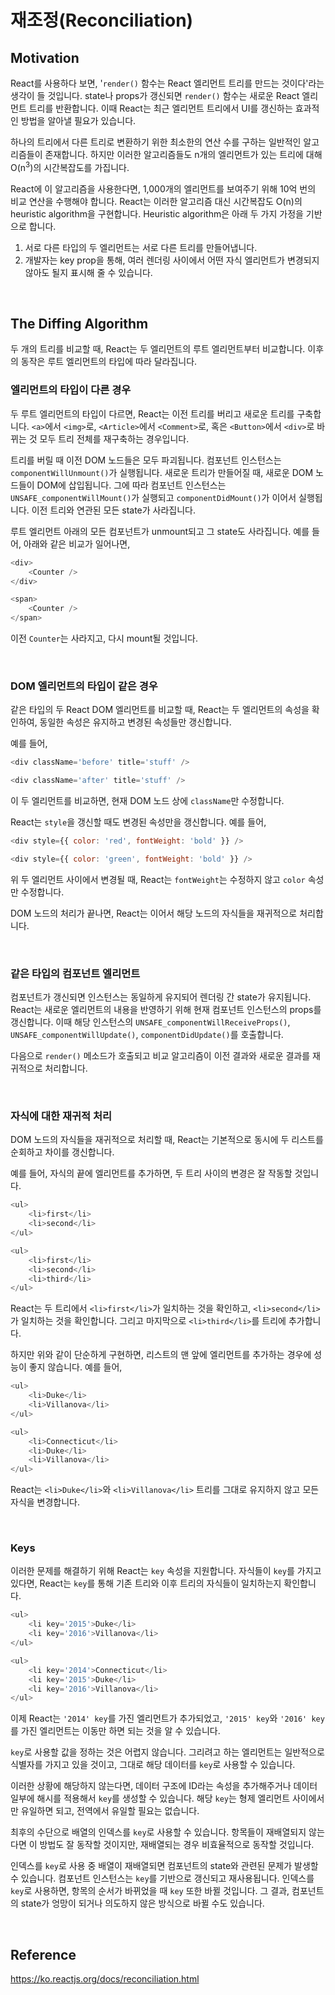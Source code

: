 # 재조정(Reconciliation)

## Motivation

React를 사용하다 보면, '`render()` 함수는 React 엘리먼트 트리를 만드는 것이다'라는 생각이 들 것입니다. state나 props가 갱신되면 `render()` 함수는 새로운 React 엘리먼트 트리를 반환합니다. 이때 React는 최근 엘리먼트 트리에서 UI를 갱신하는 효과적인 방법을 알아낼 필요가 있습니다.

하나의 트리에서 다른 트리로 변환하기 위한 최소한의 연산 수를 구하는 일반적인 알고리즘들이 존재합니다. 하지만 이러한 알고리즘들도 n개의 엘리먼트가 있는 트리에 대해 O(n<sup>3</sup>)의 시간복잡도를 가집니다.

React에 이 알고리즘을 사용한다면, 1,000개의 엘리먼트를 보여주기 위해 10억 번의 비교 연산을 수행해야 합니다. React는 이러한 알고리즘 대신 시간복잡도 O(n)의 heuristic algorithm을 구현합니다. Heuristic algorithm은 아래 두 가지 가정을 기반으로 합니다.

1. 서로 다른 타입의 두 엘리먼트는 서로 다른 트리를 만들어냅니다.
2. 개발자는 key prop을 통해, 여러 렌더링 사이에서 어떤 자식 엘리먼트가 변경되지 않아도 될지 표시해 줄 수 있습니다.

<br>

## The Diffing Algorithm

두 개의 트리를 비교할 때, React는 두 엘리먼트의 루트 엘리먼트부터 비교합니다. 이후의 동작은 루트 엘리먼트의 타입에 따라 달라집니다.

### 엘리먼트의 타입이 다른 경우

두 루트 엘리먼트의 타입이 다르면, React는 이전 트리를 버리고 새로운 트리를 구축합니다. `<a>`에서 `<img>`로, `<Article>`에서 `<Comment>`로, 혹은 `<Button>`에서 `<div>`로 바뀌는 것 모두 트리 전체를 재구축하는 경우입니다.

트리를 버릴 때 이전 DOM 노드들은 모두 파괴됩니다. 컴포넌트 인스턴스는 `componentWillUnmount()`가 실행됩니다. 새로운 트리가 만들어질 때, 새로운 DOM 노드들이 DOM에 삽입됩니다. 그에 따라 컴포넌트 인스턴스는 `UNSAFE_componentWillMount()`가 실행되고 `componentDidMount()`가 이어서 실행됩니다. 이전 트리와 연관된 모든 state가 사라집니다.

루트 엘리먼트 아래의 모든 컴포넌트가 unmount되고 그 state도 사라집니다. 예를 들어, 아래와 같은 비교가 일어나면,

```javascript
<div>
    <Counter />
</div>

<span>
    <Counter />
</span>
```

이전 `Counter`는 사라지고, 다시 mount될 것입니다.

<br>

### DOM 엘리먼트의 타입이 같은 경우

같은 타입의 두 React DOM 엘리먼트를 비교할 때, React는 두 엘리먼트의 속성을 확인하여, 동일한 속성은 유지하고 변경된 속성들만 갱신합니다.

예를 들어,

```javascript
<div className='before' title='stuff' />

<div className='after' title='stuff' />
```

이 두 엘리먼트를 비교하면, 현재 DOM 노드 상에 `className`만 수정합니다.

React는 `style`을 갱신할 때도 변경된 속성만을 갱신합니다. 예를 들어,

```javascript
<div style={{ color: 'red', fontWeight: 'bold' }} />

<div style={{ color: 'green', fontWeight: 'bold' }} />
```

위 두 엘리먼트 사이에서 변경될 때, React는 `fontWeight`는 수정하지 않고 `color` 속성만 수정합니다.

DOM 노드의 처리가 끝나면, React는 이어서 해당 노드의 자식들을 재귀적으로 처리합니다.

<br>

### 같은 타입의 컴포넌트 엘리먼트

컴포넌트가 갱신되면 인스턴스는 동일하게 유지되어 렌더링 간 state가 유지됩니다. React는 새로운 엘리먼트의 내용을 반영하기 위해 현재 컴포넌트 인스턴스의 props를 갱신합니다. 이때 해당 인스턴스의 `UNSAFE_componentWillReceiveProps()`, `UNSAFE_componentWillUpdate()`, `componentDidUpdate()`를 호출합니다.

다음으로 `render()` 메소드가 호출되고 비교 알고리즘이 이전 결과와 새로운 결과를 재귀적으로 처리합니다.

<br>

### 자식에 대한 재귀적 처리

DOM 노드의 자식들을 재귀적으로 처리할 때, React는 기본적으로 동시에 두 리스트를 순회하고 차이를 갱신합니다.

예를 들어, 자식의 끝에 엘리먼트를 추가하면, 두 트리 사이의 변경은 잘 작동할 것입니다.

```javascript
<ul>
    <li>first</li>
    <li>second</li>
</ul>

<ul>
    <li>first</li>
    <li>second</li>
    <li>third</li>
</ul>
```

React는 두 트리에서 `<li>first</li>`가 일치하는 것을 확인하고, `<li>second</li>`가 일치하는 것을 확인합니다. 그리고 마지막으로 `<li>third</li>`를 트리에 추가합니다.

하지만 위와 같이 단순하게 구현하면, 리스트의 맨 앞에 엘리먼트를 추가하는 경우에 성능이 좋지 않습니다. 예를 들어,

```javascript
<ul>
    <li>Duke</li>
    <li>Villanova</li>
</ul>

<ul>
    <li>Connecticut</li>
    <li>Duke</li>
    <li>Villanova</li>
</ul>
```

React는 `<li>Duke</li>`와 `<li>Villanova</li>` 트리를 그대로 유지하지 않고 모든 자식을 변경합니다.

<br>

### Keys

이러한 문제를 해결하기 위해 React는 `key` 속성을 지원합니다. 자식들이 `key`를 가지고 있다면, React는 `key`를 통해 기존 트리와 이후 트리의 자식들이 일치하는지 확인합니다.

```javascript
<ul>
    <li key='2015'>Duke</li>
    <li key='2016'>Villanova</li>
</ul>

<ul>
    <li key='2014'>Connecticut</li>
    <li key='2015'>Duke</li>
    <li key='2016'>Villanova</li>
</ul>
```

이제 React는 `'2014' key`를 가진 엘리먼트가 추가되었고, `'2015' key`와 `'2016' key`를 가진 엘리먼트는 이동만 하면 되는 것을 알 수 있습니다.

`key`로 사용할 값을 정하는 것은 어렵지 않습니다. 그리려고 하는 엘리먼트는 일반적으로 식별자를 가지고 있을 것이고, 그대로 해당 데이터를 `key`로 사용할 수 있습니다.

이러한 상황에 해당하지 않는다면, 데이터 구조에 ID라는 속성을 추가해주거나 데이터 일부에 해시를 적용해서 `key`를 생성할 수 있습니다. 해당 `key`는 형제 엘리먼트 사이에서만 유일하면 되고, 전역에서 유일할 필요는 없습니다.

최후의 수단으로 배열의 인덱스를 `key`로 사용할 수 있습니다. 항목들이 재배열되지 않는다면 이 방법도 잘 동작할 것이지만, 재배열되는 경우 비효율적으로 동작할 것입니다.

인덱스를 `key`로 사용 중 배열이 재배열되면 컴포넌트의 state와 관련된 문제가 발생할 수 있습니다. 컴포넌트 인스턴스는 `key`를 기반으로 갱신되고 재사용됩니다. 인덱스를 `key`로 사용하면, 항목의 순서가 바뀌었을 때 `key` 또한 바뀔 것입니다. 그 결과, 컴포넌트의 state가 엉망이 되거나 의도하지 않은 방식으로 바뀔 수도 있습니다.

<br>

## Reference

https://ko.reactjs.org/docs/reconciliation.html
